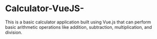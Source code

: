 # Calculator-VueJS-
This is a basic calculator application built using Vue.js that can perform basic arithmetic operations like addition, subtraction, multiplication, and division.
